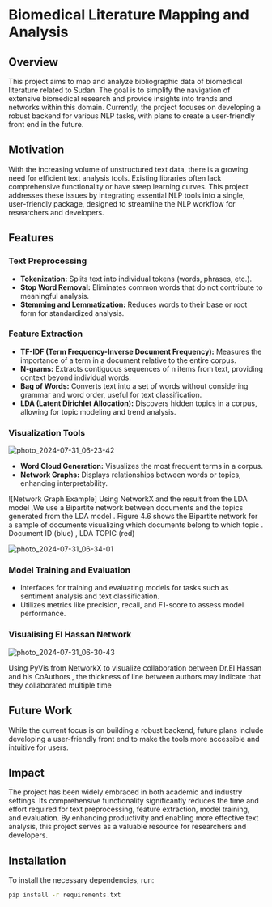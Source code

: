 # Biomedical Literature Mapping and Analysis


## Overview

This project aims to map and analyze bibliographic data of biomedical literature related to Sudan. The goal is to simplify the navigation of extensive biomedical research and provide insights into trends and networks within this domain. Currently, the project focuses on developing a robust backend for various NLP tasks, with plans to create a user-friendly front end in the future.

## Motivation

With the increasing volume of unstructured text data, there is a growing need for efficient text analysis tools. Existing libraries often lack comprehensive functionality or have steep learning curves. This project addresses these issues by integrating essential NLP tools into a single, user-friendly package, designed to streamline the NLP workflow for researchers and developers.

## Features

### Text Preprocessing

- **Tokenization:** Splits text into individual tokens (words, phrases, etc.).
- **Stop Word Removal:** Eliminates common words that do not contribute to meaningful analysis.
- **Stemming and Lemmatization:** Reduces words to their base or root form for standardized analysis.

### Feature Extraction

- **TF-IDF (Term Frequency-Inverse Document Frequency):** Measures the importance of a term in a document relative to the entire corpus.
- **N-grams:** Extracts contiguous sequences of n items from text, providing context beyond individual words.
- **Bag of Words:** Converts text into a set of words without considering grammar and word order, useful for text classification.
- **LDA (Latent Dirichlet Allocation):** Discovers hidden topics in a corpus, allowing for topic modeling and trend analysis.

### Visualization Tools

![photo_2024-07-31_06-23-42](https://github.com/user-attachments/assets/9233307e-e0d8-45b8-9748-b042288e57a4)

- **Word Cloud Generation:** Visualizes the most frequent terms in a corpus.
- **Network Graphs:** Displays relationships between words or topics, enhancing interpretability.

![Network Graph Example]
Using NetworkX and the result from the LDA model ,We use a Bipartite network between documents and the topics generated from the LDA model . Figure 4.6 shows the Bipartite network for a sample of documents visualizing which documents belong to which topic . Document ID (blue) , LDA TOPIC (red)

![photo_2024-07-31_06-34-01](https://github.com/user-attachments/assets/7c6bdf1f-5801-4023-9f05-44300319755e)


### Model Training and Evaluation

- Interfaces for training and evaluating models for tasks such as sentiment analysis and text classification.
- Utilizes metrics like precision, recall, and F1-score to assess model performance.

### Visualising El Hassan Network
![photo_2024-07-31_06-30-43](https://github.com/user-attachments/assets/ae6d32e9-4d50-4cf8-ac03-37bf4c035865)


Using PyVis from NetworkX to visualize collaboration between Dr.El Hassan and his CoAuthors , the thickness of line between authors may indicate that they collaborated multiple time

## Future Work

While the current focus is on building a robust backend, future plans include developing a user-friendly front end to make the tools more accessible and intuitive for users.

## Impact

The project has been widely embraced in both academic and industry settings. Its comprehensive functionality significantly reduces the time and effort required for text preprocessing, feature extraction, model training, and evaluation. By enhancing productivity and enabling more effective text analysis, this project serves as a valuable resource for researchers and developers.

## Installation

To install the necessary dependencies, run:

```bash
pip install -r requirements.txt

